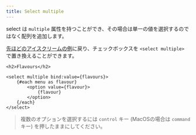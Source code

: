 ```yaml
---
title: Select multiple
---
```


select は `multiple` 属性を持つことができ、その場合は単一の値を選択するのではなく配列を追加します。

[先ほどのアイスクリームの例](/tutorial/group-inputs)に戻り、チェックボックスを `<select multiple>` で置き換えることができます。

```svelte
<h2>Flavours</h2>

<select multiple bind:value={flavours}>
	{#each menu as flavour}
		<option value={flavour}>
			{flavour}
		</option>
	{/each}
</select>
```

> 複数のオプションを選択するには `control` キー (MacOSの場合は `command` キー) を押したままにしてください。
